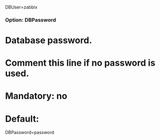 
DBUser=zabbix

### Option: DBPassword
#       Database password.
#       Comment this line if no password is used.
#
# Mandatory: no
# Default:
DBPassword=password
